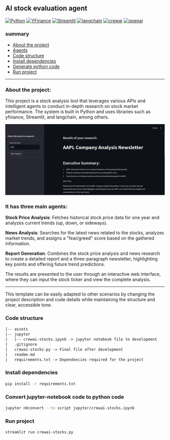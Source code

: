 ## AI stock evaluation agent

[![Python](https://img.shields.io/badge/python-fff?logo=python)](https://www.python.org/)
[![YFinance](https://img.shields.io/badge/yfinance-6B00EC)](https://pypi.org/project/yfinance)
[![Streamlit](https://img.shields.io/badge/streamlit-fff?logo=streamlit)](https://streamlit.io/)
[![langchain](https://img.shields.io/badge/langchain-1c3c3c?logo=langchain)](https://www.langchain.com/)
[![crewai](https://img.shields.io/badge/crewai-cf465a)](https://www.crewai.com/)
[![openai](https://img.shields.io/badge/openai-412991?logo=openai)](https://platform.openai.com/docs/overview)

### summary

- [About the project](#about-the-project)
- [Agents](#it-has-three-main-agents)
- [Code structure](#code-structure)
- [Install dependencies](#install-dependencies)
- [Generate python code](#convert-jupyter-notebook-code-to-python-code)
- [Run project](#run-project)

---

### About the project:
This project is a stock analysis tool that leverages various APIs and intelligent agents to conduct in-depth research on stock market performance. The system is built in Python and uses libraries such as yfinance, Streamlit, and langchain, among others.

![Screenshot do Projeto](./assets/ia-stock-evaluation-agent.png)

### It has three main agents:

**Stock Price Analysis**: Fetches historical stock price data for one year and analyzes current trends (up, down, or sideways).

**News Analysis**: Searches for the latest news related to the stocks, analyzes market trends, and assigns a "fear/greed" score based on the gathered information.

**Report Generation**: Combines the stock price analysis and news research to create a detailed report and a three-paragraph newsletter, highlighting key points and offering future trend predictions.

The results are presented to the user through an interactive web interface, where they can input the stock ticker and view the complete analysis.

---

This template can be easily adapted to other scenarios by changing the project description and code details while maintaining the structure and clear, accessible tone.

### Code structure
```
|-- assets
|-- jupyter
|   |-- crewai-stocks.ipynb -> jupyter notebook file to development
|   .gitignore
|   crewai-stocks.py -> Final file after development
|   readme.md
|   requirements.txt -> Dependencies required for the project
```

### Install dependencies
```bash
pip install -r requirements.txt
```

### Convert jupyter-notebook code to python code
```bash
jupyter nbconvert --to script jupyter/crewai-stocks.ipynb
```

### Run project
```bash
streamlit run crewai-stocks.py
```
